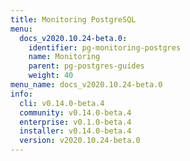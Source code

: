 ```yaml
---
title: Monitoring PostgreSQL
menu:
  docs_v2020.10.24-beta.0:
    identifier: pg-monitoring-postgres
    name: Monitoring
    parent: pg-postgres-guides
    weight: 40
menu_name: docs_v2020.10.24-beta.0
info:
  cli: v0.14.0-beta.4
  community: v0.14.0-beta.4
  enterprise: v0.1.0-beta.4
  installer: v0.14.0-beta.4
  version: v2020.10.24-beta.0
---
```


